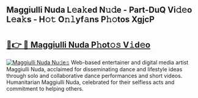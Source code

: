 ## Maggiulli Nuda L𝚎a𝚔ed N𝚞𝚍e - Part-DuQ Vi𝚍𝚎o L𝚎a𝚔s - H𝚘𝚝 O𝚗𝚕yf𝚊ns P𝚑𝚘tos XgjcP

# <h2><a href="http://kf8v9w.oniu.top/?m=Maggiulli+Nuda">🔗👉 🔴 Maggiulli Nuda P𝚑ot𝚘𝚜 V𝚒d𝚎o</a></h2>

[![Maggiulli Nuda Nu𝚍e𝚜](https://i.imgur.com/0qMVB7G.gif)](http://kf8v9w.oniu.top/?m=Maggiulli+Nuda)
Web-based entertainer and digital media artist Maggiulli Nuda, acclaimed for disseminating dance and lifestyle ideas through solo and collaborative dance performances and short videos. Humanitarian Maggiulli Nuda, celebrated for their selfless acts and commitment to helping others.  

